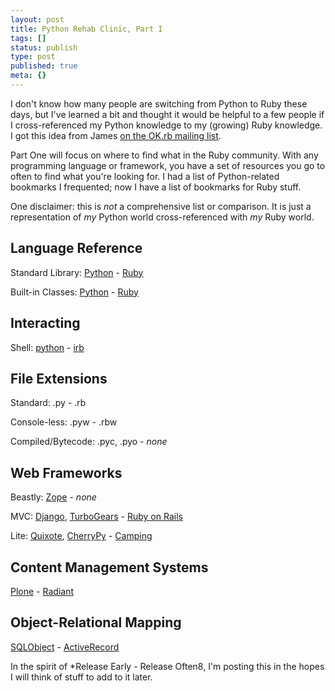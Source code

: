 ```yaml
---
layout: post
title: Python Rehab Clinic, Part I
tags: []
status: publish
type: post
published: true
meta: {}
---
```


I don't know how many people are switching from Python to Ruby these days, but I've learned a bit and thought it would be helpful to a few people if I cross-referenced my Python knowledge to my (growing) Ruby knowledge. I got this idea from James [on the OK.rb mailing list](http://groups.google.com/group/okrb/browse_thread/thread/74dd13bb7c00aa75/ee6623c74c010d77#ee6623c74c010d77).

Part One will focus on where to find what in the Ruby community. With any programming language or framework, you have a set of resources you go to often to find what you're looking for. I had a list of Python-related bookmarks I frequented; now I have a list of bookmarks for Ruby stuff.

One disclaimer: this is *not* a comprehensive list or comparison. It is just a representation of *my* Python world cross-referenced with *my* Ruby world.

## Language Reference

Standard Library: [Python](http://docs.python.org/lib/lib.html) - [Ruby](http://www.rubycentral.com/book/lib_standard.html)

Built-in Classes: [Python](http://docs.python.org/lib/lib.html) - [Ruby](http://www.rubycentral.com/book/builtins.html)

## Interacting

Shell: [python](http://diveintopython.org/installing_python/shell.html) - [irb](http://www.rubycentral.com/book/html/irb.html)

## File Extensions

Standard: .py - .rb

Console-less: .pyw - .rbw

Compiled/Bytecode: .pyc, .pyo - *none*

## Web Frameworks

Beastly: [Zope](http://zope.org) - *none*

MVC: [Django](http://www.djangoproject.com/), [TurboGears](http://www.turbogears.org/) - [Ruby on Rails](http://rubyonrails.com)

Lite: [Quixote](http://www.mems-exchange.org/software/quixote/), [CherryPy](http://www.cherrypy.org/) - [Camping](http://code.whytheluckystiff.net/camping/)

## Content Management Systems

[Plone](http://plone.org) - [Radiant](http://radiantcms.org/)

## Object-Relational Mapping

[SQLObject](http://www.sqlobject.org/) - [ActiveRecord](http://ar.rubyonrails.org/classes/ActiveRecord/Base.html)

In the spirit of *Release Early - Release Often8, I'm posting this in the hopes I will think of stuff to add to it later.

